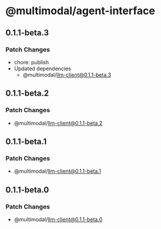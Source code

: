 # @multimodal/agent-interface

## 0.1.1-beta.3

### Patch Changes

- chore: publish
- Updated dependencies
  - @multimodal/llm-client@0.1.1-beta.3

## 0.1.1-beta.2

### Patch Changes

- @multimodal/llm-client@0.1.1-beta.2

## 0.1.1-beta.1

### Patch Changes

- @multimodal/llm-client@0.1.1-beta.1

## 0.1.1-beta.0

### Patch Changes

- @multimodal/llm-client@0.1.1-beta.0

